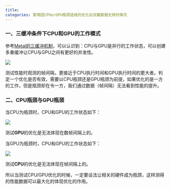 ```yaml
---
title: 
categories: 警惕因CPUorGPU瓶颈造成的优化后测量数据无效的情况
---
```

### 一、三缓冲条件下CPU和GPU的工作模式
参考[Metal的三缓冲机制](https://silence394.github.io/2018/08/01/Metal%E7%9A%84%E4%B8%89%E9%87%8D%E7%BC%93%E5%86%B2%E6%9C%BA%E5%88%B6/)，可以认识到：CPU与GPU是并行的工作状态，可以创建多重缓冲让CPU与GPU之间有更好的并发性。

![](https://i.loli.net/2018/08/04/5b658a83cdeac.jpg)

测试性能时观测的帧间隔，更接近于CPU执行时间和GPU执行时间的更大者。判定一个优化是否有效，需要以CPU瓶颈还是GPU瓶颈为前提，如果优化的是一方的工作，但是瓶颈却在令一方，我们通过数据（帧间隔）无法看到性能的提升。
### 二、CPU瓶颈与GPU瓶颈
当CPU为瓶颈时，CPU和GPU的工作状态如下：

![](http://ww1.sinaimg.cn/mw690/c5c3a364ly1g68jv25f13j20pu06w3ye.jpg)

测试**GPU**的优化是无法体现在数帧间隔上的。

当GPU为瓶颈时，CPU和GPU的工作状态如下：

![](http://ww1.sinaimg.cn/mw690/c5c3a364ly1g68jv240vtj20p906o746.jpg)

测试**CPU**的优化是无法体现在帧间隔上的。

所以当测试CPU/GPU优化的时候，一定要设法让相关的硬件成为瓶颈，这样测得的性能数据可以最大化的体现优化的作用。